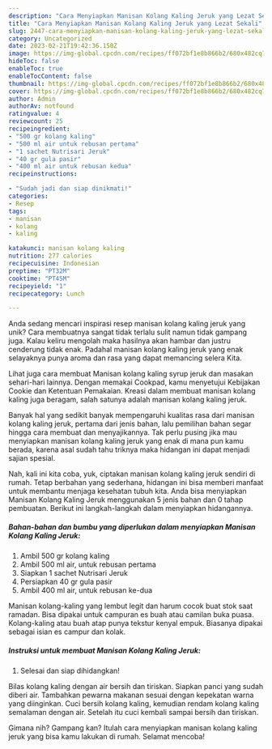 ```yaml
---
description: "Cara Menyiapkan Manisan Kolang Kaling Jeruk yang Lezat Sekali"
title: "Cara Menyiapkan Manisan Kolang Kaling Jeruk yang Lezat Sekali"
slug: 2447-cara-menyiapkan-manisan-kolang-kaling-jeruk-yang-lezat-sekali
category: Uncategorized
date: 2023-02-21T19:42:36.150Z
image: https://img-global.cpcdn.com/recipes/ff072bf1e8b866b2/680x482cq70/manisan-kolang-kaling-jeruk-foto-resep-utama.jpg
hideToc: false
enableToc: true
enableTocContent: false
thumbnail: https://img-global.cpcdn.com/recipes/ff072bf1e8b866b2/680x482cq70/manisan-kolang-kaling-jeruk-foto-resep-utama.jpg
cover: https://img-global.cpcdn.com/recipes/ff072bf1e8b866b2/680x482cq70/manisan-kolang-kaling-jeruk-foto-resep-utama.jpg
author: Admin
authorAv: notfound
ratingvalue: 4
reviewcount: 25
recipeingredient:
- "500 gr kolang kaling"
- "500 ml air untuk rebusan pertama"
- "1 sachet Nutrisari Jeruk"
- "40 gr gula pasir"
- "400 ml air untuk rebusan kedua"
recipeinstructions:

- "Sudah jadi dan siap dinikmati!"
categories:
- Resep
tags:
- manisan
- kolang
- kaling

katakunci: manisan kolang kaling 
nutrition: 277 calories
recipecuisine: Indonesian
preptime: "PT32M"
cooktime: "PT45M"
recipeyield: "1"
recipecategory: Lunch

---
```





Anda sedang mencari inspirasi resep manisan kolang kaling jeruk yang unik? Cara membuatnya sangat tidak terlalu sulit namun tidak gampang juga. Kalau keliru mengolah maka hasilnya akan hambar dan justru cenderung tidak enak. Padahal manisan kolang kaling jeruk yang enak selayaknya punya aroma dan rasa yang dapat memancing selera Kita.





Lihat juga cara membuat Manisan kolang kaling syrup jeruk dan masakan sehari-hari lainnya. Dengan memakai Cookpad, kamu menyetujui Kebijakan Cookie dan Ketentuan Pemakaian. Kreasi dalam membuat manisan kolang kaling juga beragam, salah satunya adalah manisan kolang kaling jeruk.

Banyak hal yang sedikit banyak mempengaruhi kualitas rasa dari manisan kolang kaling jeruk, pertama dari jenis bahan, lalu pemilihan bahan segar hingga cara membuat dan menyajikannya. Tak perlu pusing jika mau menyiapkan manisan kolang kaling jeruk yang enak di mana pun kamu berada, karena asal sudah tahu triknya maka hidangan ini dapat menjadi sajian spesial.






Nah, kali ini kita coba, yuk, ciptakan manisan kolang kaling jeruk sendiri di rumah. Tetap berbahan yang sederhana, hidangan ini bisa memberi manfaat untuk membantu menjaga kesehatan tubuh kita. Anda bisa menyiapkan Manisan Kolang Kaling Jeruk menggunakan 5 jenis bahan dan 0 tahap pembuatan. Berikut ini langkah-langkah dalam menyiapkan hidangannya.

<!--inarticleads1-->

##### Bahan-bahan dan bumbu yang diperlukan dalam menyiapkan Manisan Kolang Kaling Jeruk:

1. Ambil 500 gr kolang kaling
1. Ambil 500 ml air, untuk rebusan pertama
1. Siapkan 1 sachet Nutrisari Jeruk
1. Persiapkan 40 gr gula pasir
1. Ambil 400 ml air, untuk rebusan ke-dua


Manisan kolang-kaling yang lembut legit dan harum cocok buat stok saat ramadan. Bisa dipakai untuk campuran es buah atau camilan buka puasa. Kolang-kaling atau buah atap punya tekstur kenyal empuk. Biasanya dipakai sebagai isian es campur dan kolak. 

<!--inarticleads2-->

##### Instruksi untuk membuat Manisan Kolang Kaling Jeruk:


1. Selesai dan siap dihidangkan!

Bilas kolang kaling dengan air bersih dan tiriskan. Siapkan panci yang sudah diberi air. Tambahkan pewarna makanan sesuai dengan kepekatan warna yang diinginkan. Cuci bersih kolang kaling, kemudian rendam kolang kaling semalaman dengan air. Setelah itu cuci kembali sampai bersih dan tiriskan. 

Gimana nih? Gampang kan? Itulah cara menyiapkan manisan kolang kaling jeruk yang bisa kamu lakukan di rumah. Selamat mencoba!
